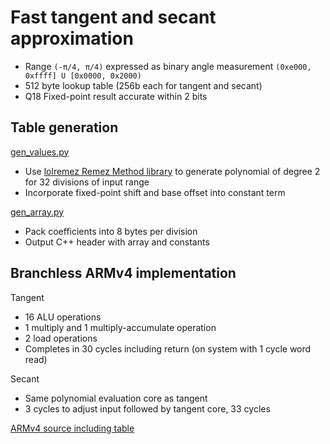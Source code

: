 # Fast tangent and secant approximation

* Range `(-π/4, π/4)` expressed as binary angle measurement `(0xe000, 0xffff] U [0x0000, 0x2000)`
* 512 byte lookup table (256b each for tangent and secant)
* Q18 Fixed-point result accurate within 2 bits

## Table generation

[gen_values.py](gen_values.py)

* Use [lolremez Remez Method library](https://github.com/samhocevar/lolremez) to generate polynomial of degree 2 for 32 divisions of input range
* Incorporate fixed-point shift and base offset into constant term

[gen_array.py](gen_array.py)

* Pack coefficients into 8 bytes per division
* Output C++ header with array and constants

## Branchless ARMv4 implementation

Tangent

* 16 ALU operations
* 1 multiply and 1 multiply-accumulate operation
* 2 load operations
* Completes in 30 cycles including return (on system with 1 cycle word read)

Secant

* Same polynomial evaluation core as tangent
* 3 cycles to adjust input followed by tangent core, 33 cycles

[ARMv4 source including table](arm-test/trig_approx.arm.s)
